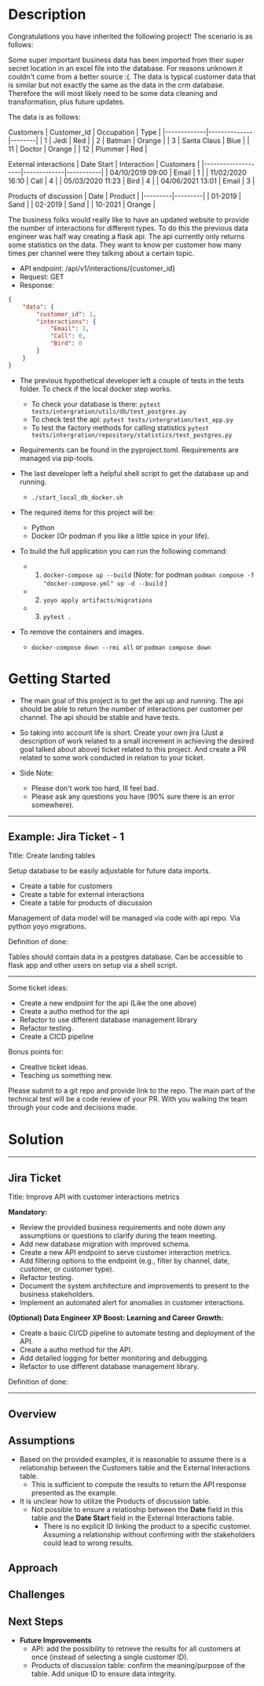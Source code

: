 # Description 
Congratulations you have inherited the following project! The scenario is as follows:

Some super important business data has been imported from their super secret location in an excel file into the database. For reasons unknown it couldn't come from a better source :(. The data is typical customer data that is similar but not exactly the same as the data in the crm database. Therefore the will most likely need to be some data cleaning and transformation, plus future updates.

The data is as follows:

Customers
| Customer_Id | Occupation   | Type   |
|-------------|--------------|--------|
| 1           | Jedi         | Red    |
| 2           | Batman       | Orange |
| 3           | Santa Claus  | Blue   |
| 11          | Doctor       | Orange |
| 12          | Plummer      | Red    |

External interactions
| Date Start         | Interaction | Customers |
|--------------------|-------------|-----------|
| 04/10/2019 09:00   | Email       | 1         |
| 11/02/2020 16:10   | Call        | 4         |
| 05/03/2020 11:23   | Bird        | 4         |
| 04/06/2021 13:01   | Email       | 3         |

Products of discussion
| Date    | Product |
|---------|---------|
| 01-2019 | Sand    |
| 02-2019 | Sand    |
| 10-2021 | Orange  |


The business folks would really like to have an updated website to provide the number of interactions for different types. To do this the previous data engineer was half way creating a flask api. The api currently only returns some statistics on the data. They want to know per customer how many times per channel were they talking about a certain topic.

- API endpoint: /api/v1/interactions/{customer_id}
- Request: GET
- Response: 
```json
{
    "data": {
        "customer_id": 1,
        "interactions": {
            "Email": 1,
            "Call": 0,
            "Bird": 0
        }
    }
}
```

- The previous hypothetical developer left a couple of tests in the tests folder. To check if the local docker step works.
    - To check your database is there: ```pytest tests/intergration/utils/db/test_postgres.py```
    - To check test the api: ```pytest tests/intergration/test_app.py```
    - To test the factory methods for calling statistics ```pytest tests/intergration/repository/statistics/test_postgres.py```

- Requirements can be found in the pyproject.toml. Requirements are managed via pip-tools.

- The last developer left a helpful shell script to get the database up and running. 
    - ```./start_local_db_docker.sh``` 

- The required items for this project will be: 
    - Python 
    - Docker (Or podman if you like a little spice in your life).

- To build the full application you can run the following command:
    - 1) ```docker-compose up --build``` (Note: for podman ```podman compose -f "docker-compose.yml" up -d --build```  )
    
    - 2) ```yoyo apply artifacts/migrations```

    - 3) ```pytest .``` 

- To remove the containers and images.
    - ```docker-compose down --rmi all``` or ```podman compose down```


# Getting Started

- The main goal of this project is to get the api up and running. The api should be able to return the number of interactions per customer per channel. The api should be stable and have tests.

- So taking into account life is short. Create your own jira (Just a description of work related to a small increment in achieving the desired goal talked about above) ticket related to this project. And create a PR related to some work conducted in relation to your ticket.

- Side Note:
    - Please don't work too hard, Ill feel bad.
    - Please ask any questions you have (90% sure there is an error somewhere).


------------------------------------------------------------------
Example: Jira Ticket - 1
------------------------------------------------------------------

Title: Create landing tables

Setup database to be easily adjustable for future data imports.

- Create a table for customers
- Create a table for external interactions
- Create a table for products of discussion

Management of data model will be managed via code with api repo. Via python yoyo migrations.


Definition of done:

Tables should contain data in a postgres database. Can be accessible to flask app and other users on setup via
a shell script.

------------------------------------------------------------------

Some ticket ideas:
- Create a new endpoint for the api (Like the one above)
- Create a autho method for the api
- Refactor to use different database management library
- Refactor testing.
- Create a CICD pipeline 

Bonus points for:
- Creative ticket ideas.
- Teaching us something new.

Please submit to a git repo and provide link to the repo. The main part of the technical test will be a code review of your PR.
With you walking the team through your code and decisions made.

# Solution

------------------------------------------------------------------
Jira Ticket
------------------------------------------------------------------

Title: Improve API with customer interactions metrics

**Mandatory:**
- Review the provided business requirements and note down any assumptions or questions to clarify during the team meeting.
- Add new database migration with improved schema.
- Create a new API endpoint to serve customer interaction metrics.
- Add filtering options to the endpoint (e.g., filter by channel, date, customer, or customer type).
- Refactor testing.
- Document the system architecture and improvements to present to the business stakeholders.
- Implement an automated alert for anomalies in customer interactions.

**(Optional) Data Engineer XP Boost: Learning and Career Growth:**
- Create a basic CI/CD pipeline to automate testing and deployment of the API.
- Create a autho method for the API.
- Add detailed logging for better monitoring and debugging.
- Refactor to use different database management library.

Definition of done:

------------------------------------------------------------------

## Overview

## Assumptions
- Based on the provided examples, it is reasonable to assume there is a relationship between the Customers table and the External Interactions table.
    - This is sufficient to compute the results to return the API response presented as the example.
- It is unclear how to utilize the Products of discussion table.
    - Not possible to ensure a relatioship between the **Date** field in this table and the **Date Start** field in the External Interactions table.
        - There is no explicit ID linking the product to a specific customer. Assuming a relationship without confirming with the stakeholders could lead to wrong results.

## Approach

## Challenges

## Next Steps
- **Future Improvements**
    - API: add the possibility to retrieve the results for all customers at once (instead of selecting a single customer ID).
    - Products of discussion table: confirm the meaning/purpose of the table. Add unique ID to ensure data integrity.
